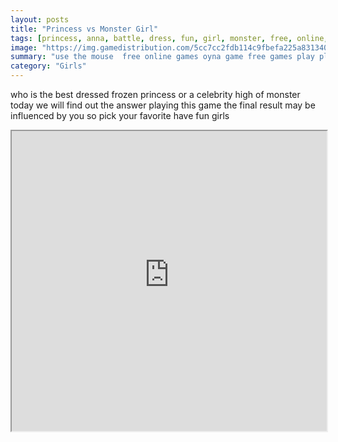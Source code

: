 ```yaml
---
layout: posts
title: "Princess vs Monster Girl"
tags: [princess, anna, battle, dress, fun, girl, monster, free, online, games, oyna, game, free, games, play, play, games]
image: "https://img.gamedistribution.com/5cc7cc2fdb114c9fbefa225a831340d2.jpg"
summary: "use the mouse  free online games oyna game free games play play games"
category: "Girls"
---
```


who is the best dressed frozen princess or a celebrity high of monster today we will find out the answer playing this game the final result may be influenced by you so pick your favorite have fun girls

<iframe width="100%" height="480px;" src="https://html5.gamedistribution.com/5cc7cc2fdb114c9fbefa225a831340d2/"></iframe>